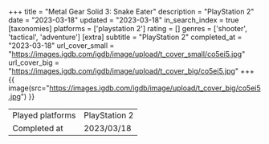 +++
title = "Metal Gear Solid 3: Snake Eater"
description = "PlayStation 2"
date = "2023-03-18"
updated = "2023-03-18"
in_search_index = true
[taxonomies]
platforms = ['playstation 2']
rating = []
genres = ['shooter', 'tactical', 'adventure']
[extra]
subtitle = "PlayStation 2"
completed_at = "2023-03-18"
url_cover_small = "https://images.igdb.com/igdb/image/upload/t_cover_small/co5ei5.jpg"
url_cover_big = "https://images.igdb.com/igdb/image/upload/t_cover_big/co5ei5.jpg"
+++
{{ image(src="https://images.igdb.com/igdb/image/upload/t_cover_big/co5ei5.jpg") }}

|              |            |
| ------------ | ---------- |
| Played platforms    | PlayStation 2 |
| Completed at | 2023/03/18 |


